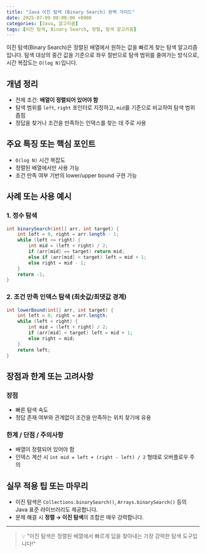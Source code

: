 ```yaml
---
title: "Java 이진 탐색 (Binary Search) 완벽 가이드"
date: 2025-07-09 00:00:00 +0900
categories: [Java, 알고리즘]
tags: [이진 탐색, Binary Search, 정렬, 탐색 알고리즘]
---
```


이진 탐색(Binary Search)은 정렬된 배열에서 원하는 값을 빠르게 찾는 탐색 알고리즘입니다. 탐색 대상의 중간 값을 기준으로 좌우 절반으로 탐색 범위를 줄여가는 방식으로, 시간 복잡도는 `O(log N)`입니다.

## 개념 정리
- 전제 조건: **배열이 정렬되어 있어야 함**
- 탐색 범위를 `left`, `right` 포인터로 지정하고, `mid`를 기준으로 비교하여 탐색 범위 좁힘
- 정답을 찾거나 조건을 만족하는 인덱스를 찾는 데 주로 사용

## 주요 특징 또는 핵심 포인트
- `O(log N)` 시간 복잡도
- 정렬된 배열에서만 사용 가능
- 조건 만족 여부 기반의 lower/upper bound 구현 가능

## 사례 또는 사용 예시
### 1. 정수 탐색
```java
int binarySearch(int[] arr, int target) {
    int left = 0, right = arr.length - 1;
    while (left <= right) {
        int mid = (left + right) / 2;
        if (arr[mid] == target) return mid;
        else if (arr[mid] < target) left = mid + 1;
        else right = mid - 1;
    }
    return -1;
}
```

### 2. 조건 만족 인덱스 탐색 (최솟값/최댓값 경계)
```java
int lowerBound(int[] arr, int target) {
    int left = 0, right = arr.length;
    while (left < right) {
        int mid = (left + right) / 2;
        if (arr[mid] < target) left = mid + 1;
        else right = mid;
    }
    return left;
}
```

## 장점과 한계 또는 고려사항
### 장점
- 빠른 탐색 속도
- 정답 존재 여부와 관계없이 조건을 만족하는 위치 찾기에 유용

### 한계 / 단점 / 주의사항
- 배열이 정렬되어 있어야 함
- 인덱스 계산 시 `int mid = left + (right - left) / 2` 형태로 오버플로우 주의

## 실무 적용 팁 또는 마무리
- 이진 탐색은 `Collections.binarySearch()`, `Arrays.binarySearch()` 등의 Java 표준 라이브러리도 제공합니다.
- 문제 해결 시 **정렬 → 이진 탐색**의 조합은 매우 강력합니다.

---

> 💡 "이진 탐색은 정렬된 배열에서 빠르게 답을 찾아내는 가장 강력한 탐색 도구입니다!"
